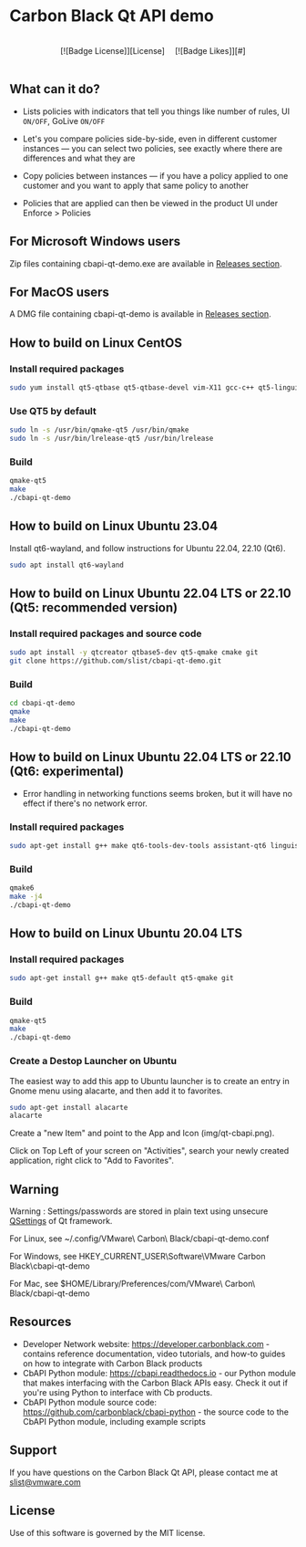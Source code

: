 # Carbon Black Qt API demo

<br>
<div align = center>
[![Badge License]][License]   
[![Badge Likes]][#]
<br>
<br>
</div>


## What can it do? 

* Lists policies with indicators that tell you things like number of rules, UI `ON/OFF`, GoLive `ON/OFF` 

* Let's you compare policies side-by-side, even in different customer instances — you can select two policies, see exactly where there are differences and what they are 

* Copy policies between instances — if you have a policy applied to one customer and you want to apply that same policy to another 

* Policies that are applied can then be viewed in the product UI under Enforce > Policies 

## For Microsoft Windows users

Zip files containing cbapi-qt-demo.exe are available in [Releases section](https://github.com/slist/cbapi-qt-demo/releases).

## For MacOS users

A DMG file containing cbapi-qt-demo is available in [Releases section](https://github.com/slist/cbapi-qt-demo/releases).


## How to build on Linux CentOS

### Install required packages
``` sh
sudo yum install qt5-qtbase qt5-qtbase-devel vim-X11 gcc-c++ qt5-linguist git
```
### Use QT5 by default
``` sh
sudo ln -s /usr/bin/qmake-qt5 /usr/bin/qmake
sudo ln -s /usr/bin/lrelease-qt5 /usr/bin/lrelease
``` 
### Build
``` sh
qmake-qt5
make
./cbapi-qt-demo
```

## How to build on Linux Ubuntu 23.04

Install qt6-wayland, and follow instructions for Ubuntu 22.04, 22.10 (Qt6).
``` sh
sudo apt install qt6-wayland
```


## How to build on Linux Ubuntu 22.04 LTS or 22.10 (Qt5: recommended version)

### Install required packages and source code
``` sh
sudo apt install -y qtcreator qtbase5-dev qt5-qmake cmake git
git clone https://github.com/slist/cbapi-qt-demo.git
```

### Build
``` sh
cd cbapi-qt-demo
qmake
make
./cbapi-qt-demo
``` 

## How to build on Linux Ubuntu 22.04 LTS or 22.10 (Qt6: experimental)
* Error handling in networking functions seems broken, but it will have no effect if there's no network error.

### Install required packages
``` sh
sudo apt-get install g++ make qt6-tools-dev-tools assistant-qt6 linguist-qt6 designer-qt6 qt6-base-dev qt6-base-dev-tools libqt6core5compat6 libqt6core5compat6-dev git
```

### Build
``` sh
qmake6
make -j4
./cbapi-qt-demo
```


## How to build on Linux Ubuntu 20.04 LTS

### Install required packages
``` sh
sudo apt-get install g++ make qt5-default qt5-qmake git
```
### Build
``` sh
qmake-qt5
make
./cbapi-qt-demo
``` 

### Create a Destop Launcher on Ubuntu

The easiest way to add this app to Ubuntu launcher is to create an entry in Gnome menu using alacarte, and then add it to favorites.

``` sh
sudo apt-get install alacarte
alacarte
``` 

Create a "new Item" and point to the App and Icon (img/qt-cbapi.png).

Click on Top Left of your screen on "Activities", search your newly created application, right click to "Add to Favorites".

## Warning

Warning : Settings/passwords are stored in plain text using unsecure [QSettings](https://doc.qt.io/qt-6/qsettings.html) of Qt framework.

For Linux, see ~/.config/VMware\ Carbon\ Black/cbapi-qt-demo.conf

For Windows, see HKEY_CURRENT_USER\Software\VMware Carbon Black\cbapi-qt-demo

For Mac, see $HOME/Library/Preferences/com/VMware\ Carbon\ Black/cbapi-qt-demo

## Resources

* Developer Network website: https://developer.carbonblack.com - contains reference documentation, video tutorials, and how-to guides on how to integrate with Carbon Black products
* CbAPI Python module: https://cbapi.readthedocs.io - our Python module that makes interfacing with the Carbon Black APIs easy. Check it out if you're using Python to interface with Cb products.
* CbAPI Python module source code: https://github.com/carbonblack/cbapi-python - the source code to the CbAPI Python module, including example scripts

## Support

If you have questions on the Carbon Black Qt API, please contact me at slist@vmware.com

## License

Use of this software is governed by the MIT license.
